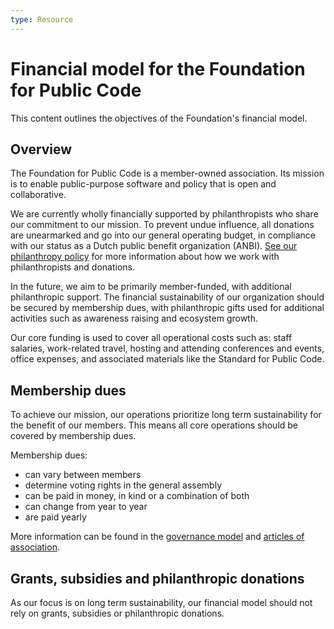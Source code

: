 ```yaml
---
type: Resource
---
```


# Financial model for the Foundation for Public Code

This content outlines the objectives of the Foundation's financial model.

## Overview

The Foundation for Public Code is a member-owned association. Its mission is to enable public-purpose software and policy that is open and collaborative.

We are currently wholly financially supported by philanthropists who share our commitment to our mission. To prevent undue influence, all donations are unearmarked and go into our general operating budget, in compliance with our status as a Dutch public benefit organization (ANBI). [See our philanthropy policy](../../organization/philanthropy.md) for more information about how we work with philanthropists and donations.

In the future, we aim to be primarily member-funded, with additional philanthropic support. The financial sustainability of our organization should be secured by membership dues, with philanthropic gifts used for additional activities such as awareness raising and ecosystem growth.

Our core funding is used to cover all operational costs such as: staff salaries, work-related travel, hosting and attending conferences and events, office expenses, and associated materials like the Standard for Public Code.

## Membership dues

To achieve our mission, our operations prioritize long term sustainability for the benefit of our members. This means all core operations should be covered by membership dues.

Membership dues:

* can vary between members
* determine voting rights in the general assembly
* can be paid in money, in kind or a combination of both
* can change from year to year
* are paid yearly

More information can be found in the [governance model](governance-model.md) and [articles of association](articles-of-association.md).

## Grants, subsidies and philanthropic donations

As our focus is on long term sustainability, our financial model should not rely on grants, subsidies or philanthropic donations.
